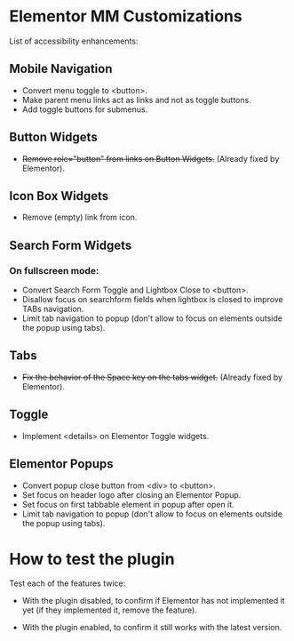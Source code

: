 # Elementor MM Customizations

List of accessibility enhancements:

## Mobile Navigation
- Convert menu toggle to \<button\>.
- Make parent menu links act as links and not as toggle buttons.
- Add toggle buttons for submenus.

## Button Widgets
- ~~Remove role="button" from links on Button Widgets.~~ (Already fixed by Elementor).

## Icon Box Widgets
- Remove (empty) link from icon.

## Search Form Widgets

###  On fullscreen mode:
- Convert Search Form Toggle and Lightbox Close to \<button\>.
- Disallow focus on searchform fields when lightbox is closed to improve TABs navigation.
- Limit tab navigation to popup (don't allow to focus on elements outside the popup using tabs).

## Tabs
- ~~Fix the behavior of the Space key on the tabs widget.~~ (Already fixed by Elementor).

## Toggle
- Implement \<details\> on Elementor Toggle widgets.

## Elementor Popups
- Convert popup close button from \<div\> to \<button\>.
- Set focus on header logo after closing an Elementor Popup.
- Set focus on first tabbable element in popup after open it.
- Limit tab navigation to popup (don't allow to focus on elements outside the popup using tabs).

# How to test the plugin

Test each of the features twice:

- With the plugin disabled, to confirm if Elementor has not implemented it yet (if they implemented it, remove the feature).

- With the plugin enabled, to confirm it still works with the latest version.
